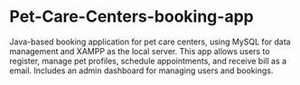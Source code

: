 # Pet-Care-Centers-booking-app
Java-based booking application for pet care centers, using MySQL for data management and XAMPP as the local server. This app allows users to register, manage pet profiles, schedule appointments, and receive bill as a email. Includes an admin dashboard for managing users and bookings.
